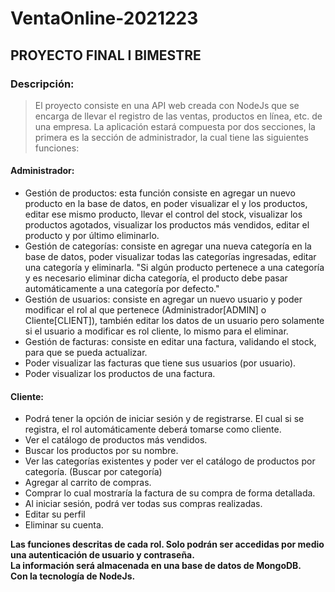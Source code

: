 # VentaOnline-2021223
## PROYECTO FINAL I BIMESTRE
### Descripción:
> El proyecto consiste en una API web creada con NodeJs que se encarga de llevar el registro de las ventas, productos en línea, etc. de una empresa. La aplicación estará compuesta por dos secciones, la primera es la sección de administrador, la cual tiene las siguientes funciones:
#### Administrador:
* Gestión de productos: esta función consiste en agregar un nuevo producto en la base de datos, en poder visualizar el y los productos, editar ese mismo producto, llevar el control del stock, visualizar los productos agotados, visualizar los productos más vendidos, editar el producto y por último eliminarlo.
* Gestión de categorías: consiste en agregar una nueva categoría en la base de datos, poder visualizar todas las categorías ingresadas, editar una categoría y eliminarla. "Si algún producto pertenece a una categoría y es necesario eliminar dicha categoría, el producto debe pasar automáticamente a una categoría por defecto."
* Gestión de usuarios: consiste en agregar un nuevo usuario y poder modificar el rol al que pertenece (Administrador[ADMIN] o
Cliente[CLIENT]), también editar los datos de un usuario pero solamente si el usuario a modificar es rol cliente, lo mismo para el eliminar.
* Gestión de facturas: consiste en editar una factura, validando el stock, para que se pueda actualizar.
* Poder visualizar las facturas que tiene sus usuarios (por usuario).
* Poder visualizar los productos de una factura.
#### Cliente:
* Podrá tener la opción de iniciar sesión y de registrarse. El cual si se registra, el rol automáticamente deberá tomarse como cliente.
* Ver el catálogo de productos más vendidos.
* Buscar los productos por su nombre.
* Ver las categorías existentes y poder ver el catálogo de productos por categoría. (Buscar por categoría)
* Agregar al carrito de compras.
* Comprar lo cual mostraría la factura de su compra de forma detallada.
* Al iniciar sesión, podrá ver todas sus compras realizadas.
* Editar su perfil
* Eliminar su cuenta.

**Las funciones descritas de cada rol. Solo podrán ser accedidas por medio una autenticación de usuario y contraseña.  
La información será almacenada en una base de datos de MongoDB.  
Con la tecnología de NodeJs.**  
